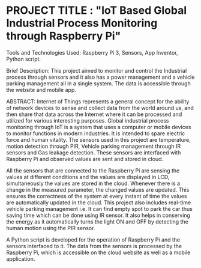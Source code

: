 # PROJECT TITLE : "IoT Based Global Industrial Process Monitoring through Raspberry Pi"

Tools and Technologies Used: Raspberry Pi 3, Sensors, App Inventor, Python script.

Brief Description: This project aimed to monitor and control the Industrial process through sensors and it
also has a power management and a vehicle parking management all in a single system. The data is
accessible through the website and mobile app.

ABSTRACT:
Internet of Things represents a general concept for the ability of network devices to sense
and collect data from the world around us, and then share that data across the Internet
where it can be processed and utilized for various interesting purposes.
Global industrial process monitoring through IoT is a system that uses a computer or
mobile devices to monitor functions in modern industries. It is intended to spare electric
force and human vitality. The sensors used in this project are temperature, motion
detection through PIR, Vehicle parking management through IR sensors and Gas leakage
detection. These sensors are interfaced with Raspberry Pi and observed values are sent
and stored in cloud.

All the sensors that are connected to the Raspberry Pi are sensing the values at different
conditions and the values are displayed in LCD, simultaneously the values are stored in
the cloud. Whenever there is a change in the measured parameter, the changed values are
updated. This ensures the correctness of the system at every instant of time the values are
automatically updated in the cloud. This project also includes real-time vehicle parking
management i.e. It can find empty spot to park the car thus saving time which can be
done using IR sensor. It also helps in conserving the energy as it automatically turns the
light ON and OFF by detecting the human motion using the PIR sensor.

A Python script is developed for the operation of Raspberry Pi and the sensors interfaced
to it. The data from the sensors is processed by the Raspberry Pi, which is accessible on
the cloud website as well as a mobile application.
